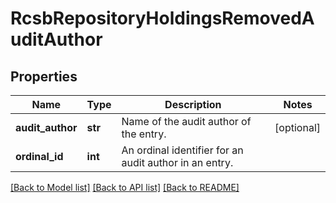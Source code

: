 # RcsbRepositoryHoldingsRemovedAuditAuthor

## Properties
Name | Type | Description | Notes
------------ | ------------- | ------------- | -------------
**audit_author** | **str** | Name of the audit author of the entry. | [optional] 
**ordinal_id** | **int** | An ordinal identifier for an audit author in an entry. | 

[[Back to Model list]](../README.md#documentation-for-models) [[Back to API list]](../README.md#documentation-for-api-endpoints) [[Back to README]](../README.md)

